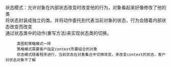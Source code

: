 
状态模式：允许对象在内部状态改变时改变他的行为，对象看起来好像修改了他的类  
         将状态封装成独立的类，并将动作委托到代表当前对象的状态，行为会随着内部状态改变而改变  
         通过状态类中的动作(重写方法)来实现状态类的切换。  
  
	 	 类图和策略模式一样  
	 	 策略模式需要客户指定context所要组合的对象  
	 	 状态模式随着程序进行，当前状态在对象集合中切换改变，来改变context的状态，客户对状态对象不了解
